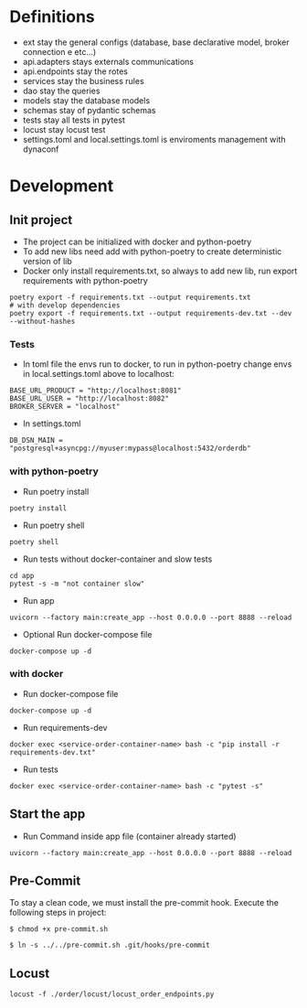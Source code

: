 # Definitions

- ext stay the general configs (database, base declarative model, broker connection e etc...)
- api.adapters stays externals communications
- api.endpoints stay the rotes
- services stay the business rules
- dao stay the queries
- models stay the database models
- schemas stay of pydantic schemas
- tests stay all tests in pytest
- locust stay locust test
- settings.toml and local.settings.toml is enviroments management with dynaconf

# Development

## Init project
- The project can be initialized with docker and python-poetry
- To add new libs need add with python-poetry to create deterministic version of lib
- Docker only install requirements.txt, so always to add new lib, run export requirements with python-poetry
```
poetry export -f requirements.txt --output requirements.txt
# with develop dependencies
poetry export -f requirements.txt --output requirements-dev.txt --dev --without-hashes
```

### Tests
- In toml file the envs run to docker, to run in python-poetry change envs in local.settings.toml above to localhost:
```
BASE_URL_PRODUCT = "http://localhost:8081"
BASE_URL_USER = "http://localhost:8082"
BROKER_SERVER = "localhost"
```
- In settings.toml
```
DB_DSN_MAIN = "postgresql+asyncpg://myuser:mypass@localhost:5432/orderdb"
```

### with python-poetry
- Run poetry install
```
poetry install
```
- Run poetry shell
```
poetry shell
```
- Run tests without docker-container and slow tests
```
cd app
pytest -s -m "not container slow"
```
- Run app
```
uvicorn --factory main:create_app --host 0.0.0.0 --port 8888 --reload
```
- Optional Run docker-compose file
```
docker-compose up -d
```

### with docker
- Run docker-compose file
```
docker-compose up -d
```
- Run requirements-dev
```
docker exec <service-order-container-name> bash -c "pip install -r requirements-dev.txt"
```

- Run tests
```
docker exec <service-order-container-name> bash -c "pytest -s"
```

## Start the app
- Run Command inside app file (container already started)
```
uvicorn --factory main:create_app --host 0.0.0.0 --port 8888 --reload
```

## Pre-Commit
To stay a clean code, we must install the pre-commit hook. Execute the following steps in project:

```
$ chmod +x pre-commit.sh
```

```
$ ln -s ../../pre-commit.sh .git/hooks/pre-commit
```

## Locust

```
locust -f ./order/locust/locust_order_endpoints.py
```

